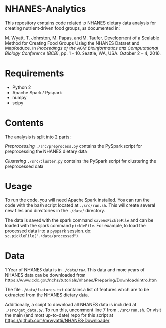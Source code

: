 # NHANES-Analytics
This repository contains code related to NHANES dietary data analysis for
creating nutrient-driven food groups, as documented in:

M. Wyatt, T. Johnston, M. Papas, and M. Taufer.  Development of a Scalable
Method for Creating Food Groups Using the NHANES Dataset and MapReduce.  In
*Proceedings of the ACM Bioinformatics and Computational Biology Conference
(BCB)*, pp. 1 – 10. Seattle, WA, USA. October 2 – 4, 2016.

# Requirements
* Python 2
* Apache Spark / Pyspark
* numpy
* scipy

# Contents
The analysis is split into 2 parts:

_Preprocessing_
`./src/preprocess.py` contains the PySpark script for preprocessing the
NHANES dietary data

_Clustering_
`./src/cluster.py` contains the PySpark script for clustering the preprocessed
data

# Usage
To run the code, you will need Apache Spark installed.  You can run the code
with the bash script located at `./src/run.sh`.  This will create several new
files and directories in the `./data/` directory.

The data is saved with the spark command `saveAsPickleFile` and can be loaded
with the spark command `pickleFile`.  For example, to load the processed data
into a `pyspark` session, do: `sc.pickleFile("./data/processed")`.

# Data
1 Year of NHANES data is in `./data/raw`.  This data and more years of NHANES
data can be downloaded from
https://www.cdc.gov/nchs/tutorials/nhanes/Preparing/Download/intro.htm

The file `./data/features.txt` contains a list of features which are to be
extracted from the NHANES dietary data.

Additionally, a script to download all NHANES data is included at
`./src/get_data.py`.  To run this, uncomment line 7 from `./src/run.sh`.  Or
visit the main (and most up-to-date) repo for this script at
https://github.com/mrwyattii/NHANES-Downloader
